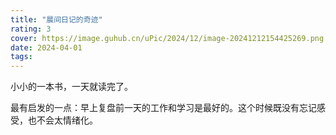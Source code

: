 ```yaml
---
title: "晨间日记的奇迹"
rating: 3
cover: https://image.guhub.cn/uPic/2024/12/image-20241212154425269.png
date: 2024-04-01
tags:
---
```


小小的一本书，一天就读完了。

最有启发的一点：早上复盘前一天的工作和学习是最好的。这个时候既没有忘记感受，也不会太情绪化。
